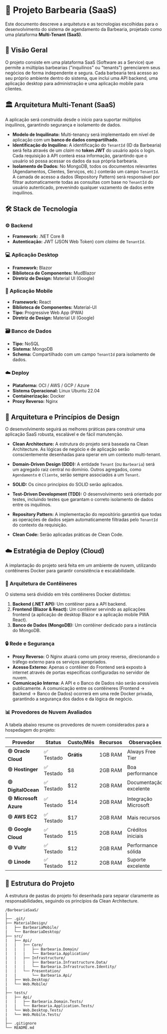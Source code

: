 # 💈 Projeto Barbearia (SaaS)

Este documento descreve a arquitetura e as tecnologias escolhidas para o desenvolvimento do sistema de agendamento da Barbearia, projetado como uma plataforma **Multi-Tenant (SaaS)**.

## 🚀 Visão Geral

O projeto consiste em uma plataforma SaaS (Software as a Service) que permite a múltiplas barbearias ("inquilinos" ou "tenants") gerenciarem seus negócios de forma independente e segura. Cada barbearia terá acesso ao seu próprio ambiente dentro do sistema, que inclui uma API backend, uma aplicação desktop para administração e uma aplicação mobile para clientes.

## 🏛️ Arquitetura Multi-Tenant (SaaS)

A aplicação será construída desde o início para suportar múltiplos inquilinos, garantindo segurança e isolamento de dados.

*   **Modelo de Inquilinato:** Multi-tenancy será implementado em nível de aplicação com um **banco de dados compartilhado**.
*   **Identificação do Inquilino:** A identificação do `TenantId` (ID da Barbearia) será feita através de um *claim* no **token JWT** do usuário após o login. Cada requisição à API conterá essa informação, garantindo que o usuário só possa acessar os dados da sua própria barbearia.
*   **Isolamento de Dados:** No MongoDB, todos os documentos relevantes (Agendamentos, Clientes, Serviços, etc.) conterão um campo `TenantId`. A camada de acesso a dados (Repository Pattern) será responsável por filtrar automaticamente todas as consultas com base no `TenantId` do usuário autenticado, prevenindo qualquer vazamento de dados entre inquilinos.

## 🛠️ Stack de Tecnologia

### ⚙️ Backend
*   **Framework:** .NET Core 8
*   **Autenticação:** JWT (JSON Web Token) com *claims* de `TenantId`.

### 💻 Aplicação Desktop
*   **Framework:** Blazor
*   **Biblioteca de Componentes:** MudBlazor
*   **Diretriz de Design:** Material UI (Google)

### 📱 Aplicação Mobile
*   **Framework:** React
*   **Biblioteca de Componentes:** Material-UI
*   **Tipo:** Progressive Web App (PWA)
*   **Diretriz de Design:** Material UI (Google)

### 🗃️ Banco de Dados
*   **Tipo:** NoSQL
*   **Sistema:** MongoDB
*   **Schema:** Compartilhado com um campo `TenantId` para isolamento de dados.

### ☁️ Deploy
*   **Plataforma:** OCI / AWS / GCP / Azure
*   **Sistema Operacional:** Linux Ubuntu 22.04
*   **Containerização:** Docker
*   **Proxy Reverso:** Nginx

## 📐 Arquitetura e Princípios de Design

O desenvolvimento seguirá as melhores práticas para construir uma aplicação SaaS robusta, escalável e de fácil manutenção.

*   **Clean Architecture:** A estrutura do projeto será baseada na Clean Architecture. As lógicas de negócio e de aplicação serão conscientemente desenhadas para operar em um contexto multi-tenant.

*   **Domain-Driven Design (DDD):** A entidade `Tenant` (ou `Barbearia`) será um agregado raiz central no domínio. Outros agregados, como `Agendamento` e `Cliente`, serão sempre associados a um `Tenant`.
*   **SOLID:** Os cinco princípios do SOLID serão aplicados.
*   **Test-Driven Development (TDD):** O desenvolvimento será orientado por testes, incluindo testes que garantam o correto isolamento de dados entre os inquilinos.
*   **Repository Pattern:** A implementação do repositório garantirá que todas as operações de dados sejam automaticamente filtradas pelo `TenantId` do contexto da requisição.
*   **Clean Code:** Serão aplicadas práticas de Clean Code.

## ☁️ Estratégia de Deploy (Cloud)

A implantação do projeto será feita em um ambiente de nuvem, utilizando contêineres Docker para garantir consistência e escalabilidade.

### 🐳 Arquitetura de Contêineres

O sistema será dividido em três contêineres Docker distintos:

1.  **Backend (.NET API):** Um contêiner para a API backend.
2.  **Frontend (Blazor & React):** Um contêiner servindo as aplicações frontend (a aplicação de desktop Blazor e a aplicação mobile PWA React).
3.  **Banco de Dados (MongoDB):** Um contêiner dedicado para a instância do MongoDB.

### 🔒 Rede e Segurança

*   **Proxy Reverso:** O Nginx atuará como um proxy reverso, direcionando o tráfego externo para os serviços apropriados.
*   **Acesso Externo:** Apenas o contêiner do Frontend será exposto à internet através de portas específicas configuradas no servidor de nuvem.
*   **Comunicação Interna:** A API e o Banco de Dados não serão acessíveis publicamente. A comunicação entre os contêineres (Frontend -> Backend -> Banco de Dados) ocorrerá em uma rede Docker privada, garantindo a segurança dos dados e da lógica de negócio.

### 📊 Provedores de Nuvem Avaliados

A tabela abaixo resume os provedores de nuvem considerados para a hospedagem do projeto:

| Provedor           | Status    | Custo/Mês  | Recursos | Observações           |
| ------------------ | --------- | ---------- | -------- | --------------------- |
| 🟢 **Oracle Cloud** | ✅ Testado | **Grátis** | 1GB RAM  | Always Free Tier      |
| 🟢 **Hostinger**    | ✅ Testado | $8         | 2GB RAM  | Boa performance       |
| 🟢 **DigitalOcean** | ✅ Testado | $12        | 2GB RAM  | Documentação excelente|
| 🟢 **Microsoft Azure**| ✅ Testado | $14        | 2GB RAM  | Integração Microsoft  |
| 🟢 **AWS EC2**      | ✅ Testado | $17        | 2GB RAM  | Mais recursos         |
| 🟢 **Google Cloud** | ✅ Testado | $15        | 2GB RAM  | Créditos iniciais     |
| 🟢 **Vultr**        | ✅ Testado | $12        | 2GB RAM  | Performance sólida    |
| 🟢 **Linode**       | ✅ Testado | $12        | 2GB RAM  | Suporte excelente     |

## 📂 Estrutura do Projeto

A estrutura de pastas do projeto foi desenhada para separar claramente as responsabilidades, seguindo os princípios da Clean Architecture.

```
/BarbeariaSaaS/
|
├── .git/
├── MaterialDesign/
|   ├── BarbeariaMobile/
|   └── BardeariaDesktop/
├── src/
|   ├── Api/
|   |   ├── Core/
|   |   |   ├── Barbearia.Domain/
|   |   |   └── Barbearia.Application/
|   |   ├── Infrastructure/
|   |   |   ├── Barbearia.Infrastructure.Data/
|   |   |   └── Barbearia.Infrastructure.Identity/
|   |   └── Presentation/
|   |       └── Barbearia.Api/
|   ├── Web.Desktop/
|   └── Web.Mobile/
|
├── tests/
|   ├── Api/
|   |   ├── Barbearia.Domain.Tests/
|   |   └── Barbearia.Application.Tests/
|   └── Web.Desktop.Tests/
|   └── Web.Mobile.Tests/
|
├── .gitignore
└── README.md
```